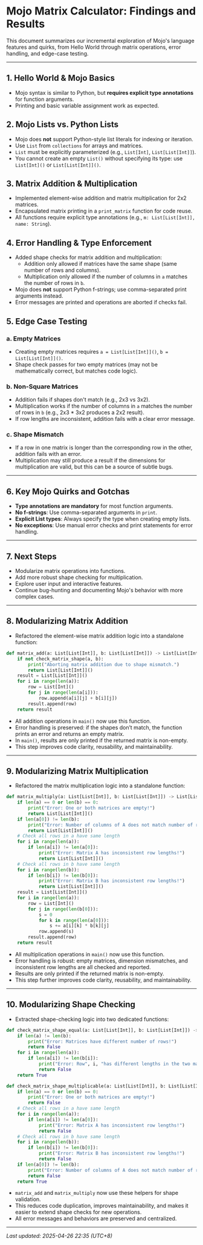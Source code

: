 # Mojo Matrix Calculator: Findings and Results

This document summarizes our incremental exploration of Mojo's language features and quirks, from Hello World through matrix operations, error handling, and edge-case testing.

---

## 1. Hello World & Mojo Basics
- Mojo syntax is similar to Python, but **requires explicit type annotations** for function arguments.
- Printing and basic variable assignment work as expected.

## 2. Mojo Lists vs. Python Lists
- Mojo does **not** support Python-style list literals for indexing or iteration.
- Use `List` from `collections` for arrays and matrices.
- `List` must be explicitly parameterized (e.g., `List[Int]`, `List[List[Int]]`).
- You cannot create an empty `List()` without specifying its type: use `List[Int]()` or `List[List[Int]]()`.

## 3. Matrix Addition & Multiplication
- Implemented element-wise addition and matrix multiplication for 2x2 matrices.
- Encapsulated matrix printing in a `print_matrix` function for code reuse.
- All functions require explicit type annotations (e.g., `m: List[List[Int]], name: String`).

## 4. Error Handling & Type Enforcement
- Added shape checks for matrix addition and multiplication:
  - Addition only allowed if matrices have the same shape (same number of rows and columns).
  - Multiplication only allowed if the number of columns in `a` matches the number of rows in `b`.
- Mojo does **not** support Python f-strings; use comma-separated print arguments instead.
- Error messages are printed and operations are aborted if checks fail.

## 5. Edge Case Testing
### a. Empty Matrices
- Creating empty matrices requires `a = List[List[Int]]()`, `b = List[List[Int]]()`.
- Shape check passes for two empty matrices (may not be mathematically correct, but matches code logic).

### b. Non-Square Matrices
- Addition fails if shapes don't match (e.g., 2x3 vs 3x2).
- Multiplication works if the number of columns in `a` matches the number of rows in `b` (e.g., 2x3 * 3x2 produces a 2x2 result).
- If row lengths are inconsistent, addition fails with a clear error message.

### c. Shape Mismatch
- If a row in one matrix is longer than the corresponding row in the other, addition fails with an error.
- Multiplication may still produce a result if the dimensions for multiplication are valid, but this can be a source of subtle bugs.

---

## 6. Key Mojo Quirks and Gotchas
- **Type annotations are mandatory** for most function arguments.
- **No f-strings**: Use comma-separated arguments in `print`.
- **Explicit List types**: Always specify the type when creating empty lists.
- **No exceptions**: Use manual error checks and print statements for error handling.

---

## 7. Next Steps
- Modularize matrix operations into functions.
- Add more robust shape checking for multiplication.
- Explore user input and interactive features.
- Continue bug-hunting and documenting Mojo's behavior with more complex cases.

---

## 8. Modularizing Matrix Addition

- Refactored the element-wise matrix addition logic into a standalone function:

```python
def matrix_add(a: List[List[Int]], b: List[List[Int]]) -> List[List[Int]]:
    if not check_matrix_shape(a, b):
        print("Aborting matrix addition due to shape mismatch.")
        return List[List[Int]]()
    result = List[List[Int]]()
    for i in range(len(a)):
        row = List[Int]()
        for j in range(len(a[i])):
            row.append(a[i][j] + b[i][j])
        result.append(row)
    return result
```
- All addition operations in `main()` now use this function.
- Error handling is preserved: if the shapes don’t match, the function prints an error and returns an empty matrix.
- In `main()`, results are only printed if the returned matrix is non-empty.
- This step improves code clarity, reusability, and maintainability.

---

## 9. Modularizing Matrix Multiplication

- Refactored the matrix multiplication logic into a standalone function:

```python
def matrix_multiply(a: List[List[Int]], b: List[List[Int]]) -> List[List[Int]]:
    if len(a) == 0 or len(b) == 0:
        print("Error: One or both matrices are empty!")
        return List[List[Int]]()
    if len(a[0]) != len(b):
        print("Error: Number of columns of A does not match number of rows of B!")
        return List[List[Int]]()
    # Check all rows in a have same length
    for i in range(len(a)):
        if len(a[i]) != len(a[0]):
            print("Error: Matrix A has inconsistent row lengths!")
            return List[List[Int]]()
    # Check all rows in b have same length
    for i in range(len(b)):
        if len(b[i]) != len(b[0]):
            print("Error: Matrix B has inconsistent row lengths!")
            return List[List[Int]]()
    result = List[List[Int]]()
    for i in range(len(a)):
        row = List[Int]()
        for j in range(len(b[0])):
            s = 0
            for k in range(len(a[0])):
                s += a[i][k] * b[k][j]
            row.append(s)
        result.append(row)
    return result
```
- All multiplication operations in `main()` now use this function.
- Error handling is robust: empty matrices, dimension mismatches, and inconsistent row lengths are all checked and reported.
- Results are only printed if the returned matrix is non-empty.
- This step further improves code clarity, reusability, and maintainability.

---

## 10. Modularizing Shape Checking

- Extracted shape-checking logic into two dedicated functions:

```python
def check_matrix_shape_equal(a: List[List[Int]], b: List[List[Int]]) -> Bool:
    if len(a) != len(b):
        print("Error: Matrices have different number of rows!")
        return False
    for i in range(len(a)):
        if len(a[i]) != len(b[i]):
            print("Error: Row", i, "has different lengths in the two matrices!")
            return False
    return True

def check_matrix_shape_multiplicable(a: List[List[Int]], b: List[List[Int]]) -> Bool:
    if len(a) == 0 or len(b) == 0:
        print("Error: One or both matrices are empty!")
        return False
    # Check all rows in a have same length
    for i in range(len(a)):
        if len(a[i]) != len(a[0]):
            print("Error: Matrix A has inconsistent row lengths!")
            return False
    # Check all rows in b have same length
    for i in range(len(b)):
        if len(b[i]) != len(b[0]):
            print("Error: Matrix B has inconsistent row lengths!")
            return False
    if len(a[0]) != len(b):
        print("Error: Number of columns of A does not match number of rows of B!")
        return False
    return True
```
- `matrix_add` and `matrix_multiply` now use these helpers for shape validation.
- This reduces code duplication, improves maintainability, and makes it easier to extend shape checks for new operations.
- All error messages and behaviors are preserved and centralized.

---

_Last updated: 2025-04-26 22:35 (UTC+8)_
